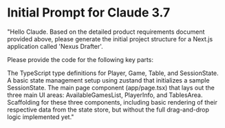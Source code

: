 # Initial Prompt for Claude 3.7
"Hello Claude. Based on the detailed product requirements document provided above, please generate the initial project structure for a Next.js application called 'Nexus Drafter'.

Please provide the code for the following key parts:

The TypeScript type definitions for Player, Game, Table, and SessionState.
A basic state management setup using zustand that initializes a sample SessionState.
The main page component (app/page.tsx) that lays out the three main UI areas: AvailableGamesList, PlayerInfo, and TablesArea.
Scaffolding for these three components, including basic rendering of their respective data from the state store, but without the full drag-and-drop logic implemented yet."
